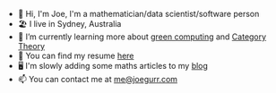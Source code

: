 - 👋 Hi, I'm Joe, I'm a mathematician/data scientist/software person
- 🏖️ I live in Sydney, Australia
- 🌱 I’m currently learning more about [green computing](https://en.wikipedia.org/wiki/Green_computing) and [Category Theory](https://en.wikipedia.org/wiki/Category_theory)
- 📖 You can find my resume [here](https://github.com/joegurr/resume/blob/main/resume.pdf)
- 🖥️ I'm slowly adding some maths articles to my [blog](https://joegurr.com/)
- 📫 You can contact me at me@joegurr.com
